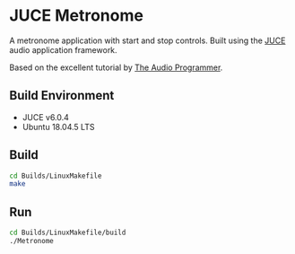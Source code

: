 # JUCE Metronome

A metronome application with start and stop controls. Built using the [JUCE](https://github.com/juce-framework/JUCE) 
audio application framework.

Based on the excellent tutorial by [The Audio Programmer](https://github.com/TheAudioProgrammer/metronome).

## Build Environment
* JUCE v6.0.4
* Ubuntu 18.04.5 LTS

## Build
```bash
cd Builds/LinuxMakefile
make
```

## Run
```bash
cd Builds/LinuxMakefile/build
./Metronome
```
